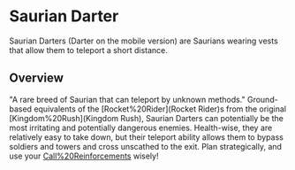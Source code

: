 # Saurian Darter

Saurian Darters (Darter on the mobile version) are Saurians wearing vests that allow them to teleport a short distance.
## Overview

"A rare breed of Saurian that can teleport by unknown methods."
Ground-based equivalents of the [Rocket%20Rider](Rocket Rider)s from the original [Kingdom%20Rush](Kingdom Rush), Saurian Darters can potentially be the most irritating and potentially dangerous enemies. Health-wise, they are relatively easy to take down, but their teleport ability allows them to bypass soldiers and towers and cross unscathed to the exit. Plan strategically, and use your [Call%20Reinforcements](reinforcements) wisely!